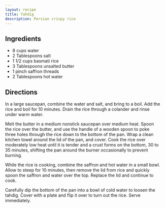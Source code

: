 ```yaml
---
layout: recipe
title: Tahdig
description: Persian crispy rice
---
```


## Ingredients

* 8 cups water
* 2 Tablespoons salt
* 1 1/2 cups basmati rice
* 3 Tablespoons unsalted butter
* 1 pinch saffron threads
* 2 Tablespoons hot water

## Directions

In a large saucepan, combine the water and salt, and bring to a boil. Add the rice and boil for 10 minutes. Drain the rice through a colander and rinse under warm water.

Melt the butter in a medium nonstick saucepan over medium heat. Spoon the rice over the butter, and use the handle of a wooden spoon to poke three holes through the rice down to the bottom of the pan. Wrap a clean kitchen towel around the lid of the pan, and cover. Cook the rice over moderately low heat until it is tender and a crust forms on the bottom, 30 to 35 minutes, shifting the pan around the burner occasionally to prevent burning.

While the rice is cooking, combine the saffron and hot water in a small bowl. Allow to steep for 10 minutes, then remove the lid from rice and quickly spoon the saffron and water over the top. Replace the lid and continue to cook.

Carefully dip the bottom of the pan into a bowl of cold water to loosen the tahdig. Cover with a plate and flip it over to turn out the rice. Serve immediately.
